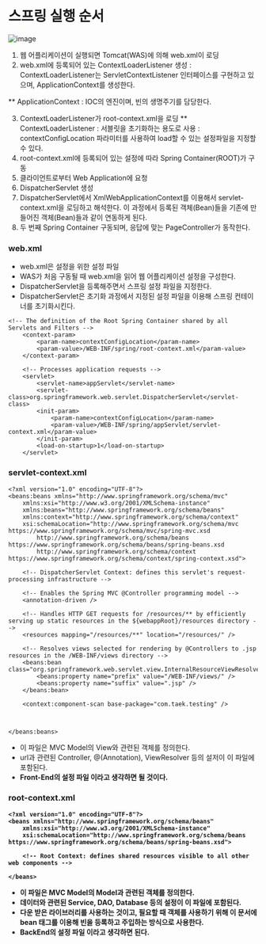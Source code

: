 <h1> 스프링 실행 순서 </h1>

![image](https://user-images.githubusercontent.com/62228401/236076565-f6d8add1-b886-4315-9081-a7a9b27b820d.png)

1. 웹 어플리케이션이 실행되면 Tomcat(WAS)에 의해 web.xml이 로딩
2. web.xml에 등록되어 있는 ContextLoaderListener 생성
  : ContextLoaderListener는 ServletContextListener 인터페이스를 구현하고 있으며, ApplicationContext를 생성한다. 
  
  ** ApplicationContext : IOC의 엔진이며, 빈의 생명주기를 담당한다.
  
3. ContextLoaderListener가 root-context.xml을 로딩
  ** ContextLoaderListener : 서블릿을 초기화하는 용도로 사용
                           : contextConfigLocation 파라미터를 사용하여 load할 수 있는 설정파일을 지정할 수 있다.
4. root-context.xml에 등록되어 있는 설정에 따라 Spring Container(ROOT)가 구동
5. 클라이언트로부터 Web Application에 요청
6. DispatcherServlet 생성
7. DispatcherServlet에서 XmlWebApplicationContext를 이용해서 servlet-context.xml을 로딩하고 해석한다. 이 과정에서 등록된 객체(Bean)들을 기존에 만들어진 객체(Bean)들과 같이 연동하게 된다.
8. 두 번째 Spring Container 구동되며, 응답에 맞는 PageController가 동작한다.





<h3> web.xml </h3>

- web.xml은 설정을 위한 설정 파일
- WAS가 처음 구동될 때 web.xml을 읽어 웹 어플리케이션 설정을 구성한다.
- DispatcherServlet을 등록해주면서 스프링 설정 파일을 지정한다.
- DispatcherServlet은 초기화 과정에서 지정된 설정 파일을 이용해 스프링 컨테이너를 초기화시킨다.

```
<!-- The definition of the Root Spring Container shared by all Servlets and Filters -->
	<context-param>
		<param-name>contextConfigLocation</param-name>
		<param-value>/WEB-INF/spring/root-context.xml</param-value>
	</context-param>
    
	<!-- Processes application requests -->
	<servlet>
		<servlet-name>appServlet</servlet-name>
		<servlet-class>org.springframework.web.servlet.DispatcherServlet</servlet-class>
		<init-param>
			<param-name>contextConfigLocation</param-name>
			<param-value>/WEB-INF/spring/appServlet/servlet-context.xml</param-value>
		</init-param>
		<load-on-startup>1</load-on-startup>
	</servlet>
  ```

<h3> servlet-context.xml </h3>

```
<?xml version="1.0" encoding="UTF-8"?>
<beans:beans xmlns="http://www.springframework.org/schema/mvc"
	xmlns:xsi="http://www.w3.org/2001/XMLSchema-instance"
	xmlns:beans="http://www.springframework.org/schema/beans"
	xmlns:context="http://www.springframework.org/schema/context"
	xsi:schemaLocation="http://www.springframework.org/schema/mvc https://www.springframework.org/schema/mvc/spring-mvc.xsd
		http://www.springframework.org/schema/beans https://www.springframework.org/schema/beans/spring-beans.xsd
		http://www.springframework.org/schema/context https://www.springframework.org/schema/context/spring-context.xsd">

	<!-- DispatcherServlet Context: defines this servlet's request-processing infrastructure -->
	
	<!-- Enables the Spring MVC @Controller programming model -->
	<annotation-driven />

	<!-- Handles HTTP GET requests for /resources/** by efficiently serving up static resources in the ${webappRoot}/resources directory -->
	<resources mapping="/resources/**" location="/resources/" />

	<!-- Resolves views selected for rendering by @Controllers to .jsp resources in the /WEB-INF/views directory -->
	<beans:bean class="org.springframework.web.servlet.view.InternalResourceViewResolver">
		<beans:property name="prefix" value="/WEB-INF/views/" />
		<beans:property name="suffix" value=".jsp" />
	</beans:bean>
	
	<context:component-scan base-package="com.taek.testing" />
	
	
	
</beans:beans>
```

- 이 파일은 MVC Model의 View와 관련된 객체를 정의한다.
- url과 관련된 Controller, @(Annotation), ViewResolver 등의 설저이 이 파일에 포함된다.
- <b> Front-End의 설정 파일 </u> 이라고 생각하면 될 것이다.

<h3> root-context.xml </h3>

```
<?xml version="1.0" encoding="UTF-8"?>
<beans xmlns="http://www.springframework.org/schema/beans"
	xmlns:xsi="http://www.w3.org/2001/XMLSchema-instance"
	xsi:schemaLocation="http://www.springframework.org/schema/beans https://www.springframework.org/schema/beans/spring-beans.xsd">
	
	<!-- Root Context: defines shared resources visible to all other web components -->
		
</beans>
```

- 이 파일은 MVC Model의 Model과 관련된 객체를 정의한다.
- 데이터와 관련된 Service, DAO, Database 등의 설정이 이 파일에 포함된다.
- 다운 받은 라이브러리를 사용하는 것이고, 필요할 때 객체를 사용하기 위해 이 문서에 bean 태그를 이용해 빈을 등록하고 주입하는 방식으로 사용한다.
- <b> BackEnd의 설정 파일 </b>이라고 생각하면 된다.
